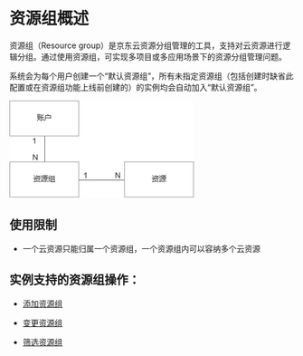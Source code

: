 # 资源组概述

资源组（Resource group）是京东云资源分组管理的工具，支持对云资源进行逻辑分组。通过使用资源组，可实现多项目或多应用场景下的资源分组管理问题。

系统会为每个用户创建一个“默认资源组”，所有未指定资源组（包括创建时缺省此配置或在资源组功能上线前创建的）的实例均会自动加入“默认资源组”。


![sdsd](../../../../../image/Elastic-Compute/Virtual-Machine/1.png)


## 使用限制
* 一个云资源只能归属一个资源组，一个资源组内可以容纳多个云资源

## 实例支持的资源组操作：

- [添加资源组](https://github.com/jdcloudcom/cn/blob/wangbaohan2/documentation/Elastic-Compute/Virtual-Machines/Operation-Guide/Resourse-Groups/Add-Resource-Groups.md)

- [变更资源组](https://github.com/jdcloudcom/cn/blob/wangbaohan2/documentation/Elastic-Compute/Virtual-Machines/Operation-Guide/Resourse-Groups/Change-Resource-Groups.md)

- [筛选资源组](https://github.com/jdcloudcom/cn/blob/wangbaohan2/documentation/Elastic-Compute/Virtual-Machines/Operation-Guide/Resourse-Groups/Filter-Resource-Groups.md)
